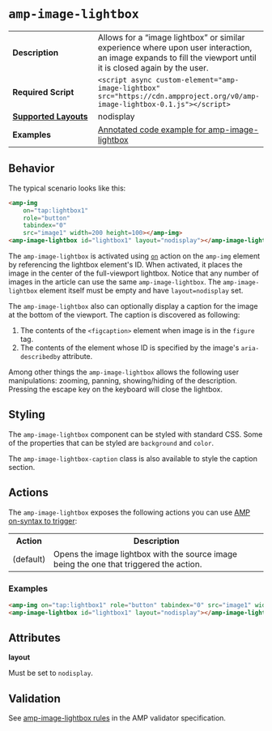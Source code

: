<!---
Copyright 2015 The AMP HTML Authors. All Rights Reserved.

Licensed under the Apache License, Version 2.0 (the "License");
you may not use this file except in compliance with the License.
You may obtain a copy of the License at

      http://www.apache.org/licenses/LICENSE-2.0

Unless required by applicable law or agreed to in writing, software
distributed under the License is distributed on an "AS-IS" BASIS,
WITHOUT WARRANTIES OR CONDITIONS OF ANY KIND, either express or implied.
See the License for the specific language governing permissions and
limitations under the License.
-->

# <a name="amp-image-lightbox"></a> `amp-image-lightbox`

<table>
  <tr>
    <td width="40%"><strong>Description</strong></td>
    <td>Allows for a “image lightbox” or similar experience where upon user interaction, an image expands to fill the viewport until it is closed again by the user.</td>
  </tr>
  <tr>
    <td width="40%"><strong>Required Script</strong></td>
    <td><code>&lt;script async custom-element="amp-image-lightbox" src="https://cdn.ampproject.org/v0/amp-image-lightbox-0.1.js">&lt;/script></code></td>
  </tr>
  <tr>
    <td class="col-fourty"><strong><a href="https://www.ampproject.org/docs/guides/responsive/control_layout.html">Supported Layouts</a></strong></td>
    <td>nodisplay</td>
  </tr>
  <tr>
    <td width="40%"><strong>Examples</strong></td>
    <td><a href="https://ampbyexample.com/components/amp-image-lightbox/">Annotated code example for amp-image-lightbox</a></td>
  </tr>
</table>

## Behavior

The typical scenario looks like this:
```html
<amp-img
    on="tap:lightbox1"
    role="button"
    tabindex="0"
    src="image1" width=200 height=100></amp-img>
<amp-image-lightbox id="lightbox1" layout="nodisplay"></amp-image-lightbox>
```

The `amp-image-lightbox` is activated using [`on`](https://github.com/ampproject/amphtml/blob/master/spec/amp-html-format.md#on) action on the `amp-img` element
by referencing the lightbox element's ID. When activated, it places the image in
the center of the full-viewport lightbox. Notice that any number of images in
the article can use the same `amp-image-lightbox`. The `amp-image-lightbox`
element itself must be empty and have `layout=nodisplay` set.

The `amp-image-lightbox` also can optionally display a caption for the image
at the bottom of the viewport. The caption is discovered as following:
 1. The contents of the `<figcaption>` element when image is in the `figure` tag.
 2. The contents of the element whose ID is specified by the image's
  `aria-describedby` attribute.

Among other things the `amp-image-lightbox` allows the following user manipulations:
zooming, panning, showing/hiding of the description.
Pressing the escape key on the keyboard will close the lightbox.

## Styling

The `amp-image-lightbox` component can be styled with standard CSS. Some of the
properties that can be styled are `background` and `color`.

The `amp-image-lightbox-caption` class is also available to style the caption
section.

## Actions
The `amp-image-lightbox` exposes the following actions you can use [AMP on-syntax to trigger](https://github.com/ampproject/amphtml/blob/master/spec/amp-actions-and-events.md):

<table>
  <tr>
    <th>Action</th>
    <th>Description</th>
  </tr>
  <tr>
    <td>(default)</td>
    <td>Opens the image lightbox with the source image being the one that triggered the action.</td>
  </tr>
</table>

### Examples

```html
<amp-img on="tap:lightbox1" role="button" tabindex="0" src="image1" width=200 height=100></amp-img>
<amp-image-lightbox id="lightbox1" layout="nodisplay"></amp-image-lightbox>
```

## Attributes

**layout**

Must be set to `nodisplay`.

## Validation

See [amp-image-lightbox rules](https://github.com/ampproject/amphtml/blob/master/extensions/amp-image-lightbox/validator-amp-image-lightbox.protoascii) in the AMP validator specification.
